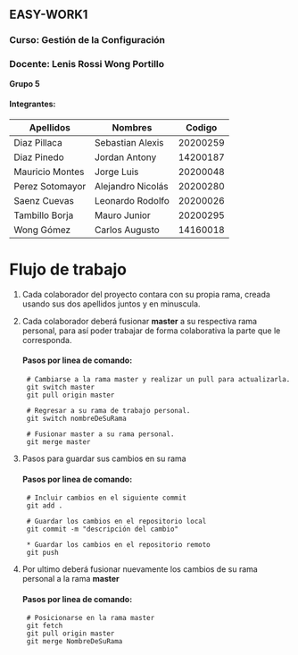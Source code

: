 ## **EASY-WORK1**
### Curso: Gestión de la Configuración
### Docente: Lenis Rossi Wong Portillo

**Grupo 5**

#### Integrantes:

|    Apellidos     |       Nombres      |     Codigo     |
| ---------------- | ------------------ | -------------- |
| Diaz Pillaca     | Sebastian Alexis   |   20200259     |
| Diaz Pinedo      | Jordan Antony      |   14200187     |
| Mauricio Montes  | Jorge Luis         |   20200048     |
| Perez Sotomayor  | Alejandro Nicolás  |   20200280     |
| Saenz Cuevas     | Leonardo Rodolfo   |   20200026     |
| Tambillo Borja   | Mauro Junior       |   20200295     |
| Wong Gómez       | Carlos Augusto     |   14160018     |

# Flujo de trabajo

1. Cada colaborador del proyecto contara con su propia rama, creada usando sus dos apellidos juntos y en minuscula.
2. Cada colaborador deberá fusionar **master** a su respectiva rama personal, para así poder trabajar de forma colaborativa la parte que le corresponda.

	#### Pasos por linea de comando:
		# Cambiarse a la rama master y realizar un pull para actualizarla.
		git switch master
		git pull origin master
		
		# Regresar a su rama de trabajo personal.
		git switch nombreDeSuRama
		
		# Fusionar master a su rama personal.
		git merge master
		 
3. Pasos para guardar sus cambios en su rama

	#### Pasos por linea de comando:
		# Incluir cambios en el siguiente commit
		git add .
	
		# Guardar los cambios en el repositorio local
		git commit -m "descripción del cambio"

		* Guardar los cambios en el repositorio remoto
		git push 
		
4. Por ultimo deberá fusionar nuevamente los cambios de su rama personal a la rama **master**
	#### Pasos por linea de comando:
		# Posicionarse en la rama master
		git fetch
		git pull origin master
		git merge NombreDeSuRama	
